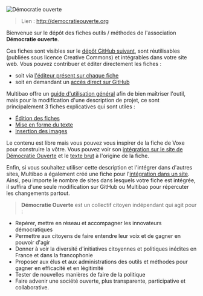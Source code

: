 ![Démocratie ouverte](http://www.cap-collectif.com/wp-content/uploads/2015/09/Logo-DO-540px.png)

> Lien : http://democratieouverte.org

Bienvenue sur le dépôt des fiches outils / méthodes de l'association **Démocratie ouverte**. 

Ces fiches sont visibles sur le [dépôt GitHub suivant](http://www.multibao.org/alecoz/democratie_ouverte/contributions), sont réutilisables (publiées sous licence Creative Commons) et intégrables dans votre site web. Vous pouvez contribuer et éditer directement les fiches : 

* soit via [l'éditeur présent sur chaque fiche](http://www.multibao.org/alecoz/democratie_ouverte/contributions)
* soit en demandant un [accès direct sur GitHub](https://github.com/alecoz/democratie_ouverte/tree/master/contributions)

Multibao offre un [guide d'utilisation général](http://www.multibao.org/multibao/documentation/README.md) afin de bien maîtriser l'outil, mais pour la modification d'une description de projet, ce sont principalement 3 fiches explicatives qui sont utiles :
* [Édition des fiches](http://www.multibao.org/multibao/documentation/fiches/editer_fiche.md)
* [Mise en forme du texte](http://multibao.org/multibao/documentation/fiches/mise_forme_texte.md)
* [Insertion des images](http://multibao.org/multibao/documentation/fiches/inserer_image.md)

Le contenu est libre mais vous pouvez vous inspirer de la fiche de Voxe pour construire la vôtre. Vous pouvez voir son [intégration sur le site de Démocratie Ouverte](http://democratieouverte.org/themes/voxe-org) et le [texte brut](https://raw.githubusercontent.com/alecoz/democratie_ouverte/master/contributions/voxe.md) à l'origine de la fiche.

Enfin, si vous souhaitez utiliser cette description et l'intégrer dans d'autres sites, Multibao a également créé une fiche pour l'[intégration dans un site](http://www.multibao.org/multibao/documentation/fiches/integrer_fiche_site.md). Ainsi, peu importe le nombre de sites dans lesquels votre fiche est intégrée, il suffira d'une seule modification sur GitHub ou Multibao pour répercuter les changements partout.



> **Démocratie Ouverte** est un collectif citoyen indépendant qui agit pour :
>
* Repérer, mettre en réseau et accompagner les innovateurs démocratiques
* Permettre aux citoyens de faire entendre leur voix et de gagner en pouvoir d'agir
* Donner à voir la diversité d'initiatives citoyennes et politiques inédites en France et dans la francophonie
* Proposer aux élus et aux administrations des outils et méthodes pour gagner en efficacité et en légitimité
* Tester de nouvelles manières de faire de la politique
* Faire advenir une société ouverte, plus transparente, participative et collaborative. 
